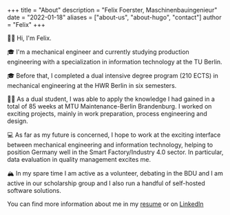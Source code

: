 +++
title = "About"
description = "Felix Foerster, Maschinenbauingenieur"
date = "2022-01-18"
aliases = ["about-us", "about-hugo", "contact"]
author = "Felix"
+++

👋🏽 Hi, I'm Felix.

🎓 I'm a mechanical engineer and currently studying production engineering with a specialization in information technology at the TU Berlin.

🎓 Before that, I completed a dual intensive degree program (210 ECTS) in mechanical engineering at the HWR Berlin in six semesters.

💪🏽 As a dual student, I was able to apply the knowledge I had gained in a total of 85 weeks at MTU Maintenance-Berlin Brandenburg. I worked on exciting projects, mainly in work preparation, process engineering and design.

💻  As far as my future is concerned, I hope to work at the exciting interface between mechanical engineering and information technology, helping to position Germany well in the Smart Factory/Industry 4.0 sector. In particular, data evaluation in quality management excites me.

🏔 In my spare time I am active as a volunteer, debating in the BDU and I am active in our scholarship group and I also run a handful of self-hosted software solutions.

You can find more information about me in my [resume](/en/resume) or on [LinkedIn](https://www.linkedin.com/in/felix-förster/)
